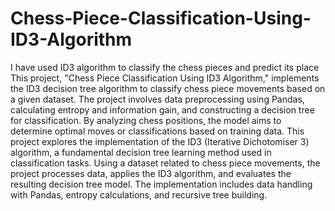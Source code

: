 # Chess-Piece-Classification-Using-ID3-Algorithm
I have used ID3 algorithm to classify the chess pieces and predict its place
This project, "Chess Piece Classification Using ID3 Algorithm," implements the ID3 decision tree algorithm to classify chess piece movements based on a given dataset. The project involves data preprocessing using Pandas, calculating entropy and information gain, and constructing a decision tree for classification. By analyzing chess positions, the model aims to determine optimal moves or classifications based on training data.
This project explores the implementation of the ID3 (Iterative Dichotomiser 3) algorithm, a fundamental decision tree learning method used in classification tasks. Using a dataset related to chess piece movements, the project processes data, applies the ID3 algorithm, and evaluates the resulting decision tree model. The implementation includes data handling with Pandas, entropy calculations, and recursive tree building.
